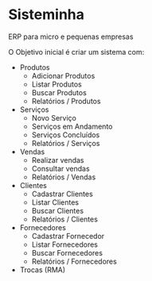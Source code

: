 # Sisteminha
ERP para micro e pequenas empresas

O Objetivo inicial é criar um sistema com:

- Produtos
    - Adicionar Produtos
    - Listar Produtos
    - Buscar Produtos
    - Relatórios / Produtos
- Serviços
    - Novo Serviço
    - Serviços em Andamento
    - Serviços Concluídos
    - Relatórios / Serviços
- Vendas
    - Realizar vendas
    - Consultar vendas
    - Relatórios / Vendas
- Clientes
    - Cadastrar Clientes
    - Listar Clientes
    - Buscar Clientes
    - Relatórios / Clientes
- Fornecedores
    - Cadastrar Fornecedor
    - Listar Fornecedores
    - Buscar Fornecedores
    - Relatórios / Fornecedores 
- Trocas (RMA)
